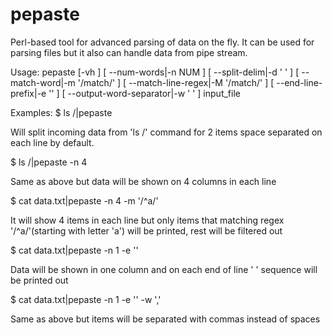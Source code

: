 # pepaste
Perl-based tool for advanced parsing of data on the fly. It can be used for parsing files but it also can handle data from pipe stream.

Usage:
pepaste [-vh ] [ --num-words|-n NUM ] [ --split-delim|-d ' ' ] [ --match-word|-m '/match/' ] [ --match-line-regex|-M '/match/' ] [ --end-line-prefix|-e '' ] [ --output-word-separator|-w ' ' ] input_file


Examples:
$ ls /|pepaste

Will split incoming data from 'ls /' command for 2 items space separated on each line by default.

$ ls /|pepaste -n 4

Same as above but data will be shown on 4 columns in each line

$ cat data.txt|pepaste -n 4 -m '/^a/'

It will show 4 items in each line but only items that matching regex '/^a/'(starting with letter 'a') will be printed, rest will be filtered out

$ cat data.txt|pepaste -n 1 -e '\'

Data will be shown in one column and on each end of line ' \' sequence will be printed out

$ cat data.txt|pepaste -n 1 -e '\' -w ','

Same as above but items will be separated with commas instead of spaces
